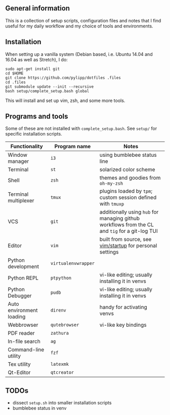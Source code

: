 ## General information

This is a collection of setup scripts, configuration files and notes that I find useful for my daily workflow and my choice of tools and environments. 

## Installation 

When setting up a vanilla system (Debian based, i.e. Ubuntu 14.04 and 16.04 as well as Stretch), I do:
```
sudo apt-get install git
cd $HOME
git clone https://github.com/pylipp/dotfiles .files
cd .files
git submodule update --init --recursive
bash setup/complete_setup.bash global
```

This will install and set up vim, zsh, and some more tools.

## Programs and tools

Some of these are not installed with `complete_setup.bash`. See `setup/` for specific installation scripts. 

Functionality | Program name | Notes
------------- | ------------ | -----
Window manager | `i3` | using bumblebee status line
Terminal | `st` | solarized color scheme
Shell | `zsh` | themes and goodies from `oh-my-zsh`
Terminal multiplexer | `tmux` | plugins loaded by `tpm`; custom session defined with `tmuxp`
VCS | `git` | additionally using `hub` for managing github workflows from the CL and `tig` for a git-log TUI
Editor | `vim` | built from source, see [vim/startup](https://github.com/pylipp/dotfiles/tree/master/vim/startup) for personal settings
Python development | `virtualenvwrapper` |
Python REPL | `ptpython` | vi-like editing; usually installing it in venvs
Python Debugger | `pudb` | vi-like editing; usually installing it in venvs
Auto environment loading | `direnv` | handy for activating venvs
Webbrowser | `qutebrowser` | vi-like key bindings
PDF reader | `zathura` | 
In-file search | `ag` |
Command-line utility | `fzf` |
Tex utility | `latexmk` |
Qt-Editor | `qtcreator` |

## TODOs

- dissect `setup.sh` into smaller installation scripts
- bumblebee status in venv
